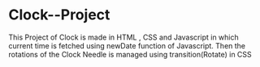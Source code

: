 # Clock--Project
This Project of Clock is made in HTML , CSS and Javascript in which current time is fetched using newDate function of Javascript.
Then the rotations of the Clock Needle is managed using transition(Rotate) in CSS
